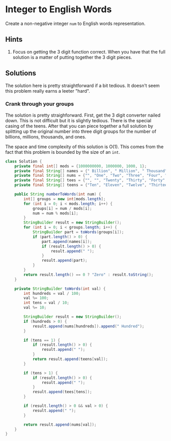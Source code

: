 # Integer to English Words

Create a non-negative integer `num` to English words representation.

## Hints

1. Focus on getting the 3 digit function correct. When you have that the full
   solution is a matter of putting together the 3 digit pieces.

## Solutions

The solution here is pretty straightforward if a bit tedious. It doesn't seem
this problem really earns a leeter "hard".

### Crank through your groups

The solution is pretty straighforward. First, get the 3 digit converter nailed
down. This is not difficult but it is slightly tedious. There is the special
casing of the teens. After that you can piece together a full solution by
splitting up the original number into three digit groups for the number of
billions, millions, thousands, and ones.

The space and time complexity of this solution is O(1). This comes from the
fact that this problem is bounded by the size of an `int`.

```java
class Solution {
    private final int[] mods = {1000000000, 1000000, 1000, 1};
    private final String[] names = {" Billion", " Million", " Thousand", ""};
    private final String[] nums = {"", "One", "Two", "Three", "Four", "Five", "Six", "Seven", "Eight", "Nine"};
    private final String[] tees = {"", "", "Twenty", "Thirty", "Forty", "Fifty", "Sixty", "Seventy", "Eighty", "Ninety"};
    private final String[] teens = {"Ten", "Eleven", "Twelve", "Thirteen", "Fourteen", "Fifteen", "Sixteen", "Seventeen", "Eighteen", "Nineteen"};

    public String numberToWords(int num) {
        int[] groups = new int[mods.length];
        for (int i = 0; i < mods.length; i++) {
            groups[i] = num / mods[i];
            num = num % mods[i];
        }
        StringBuilder result = new StringBuilder();
        for (int i = 0; i < groups.length; i++) {
            StringBuilder part = toWords(groups[i]);
            if (part.length() > 0) {
                part.append(names[i]);
                if (result.length() > 0) {
                    result.append(" ");
                }
                result.append(part);
            }
        }
        return result.length() == 0 ? "Zero" : result.toString();
    }

    private StringBuilder toWords(int val) {
        int hundreds = val / 100;
        val %= 100;
        int tens = val / 10;
        val %= 10;

        StringBuilder result = new StringBuilder();
        if (hundreds > 0) {
            result.append(nums[hundreds]).append(" Hundred");
        }

        if (tens == 1) {
            if (result.length() > 0) {
                result.append(" ");
            }
            return result.append(teens[val]);
        }

        if (tens > 1) {
            if (result.length() > 0) {
                result.append(" ");
            }
            result.append(tees[tens]);
        }

        if (result.length() > 0 && val > 0) {
            result.append(" ");
        }

        return result.append(nums[val]);
    }
}
```

